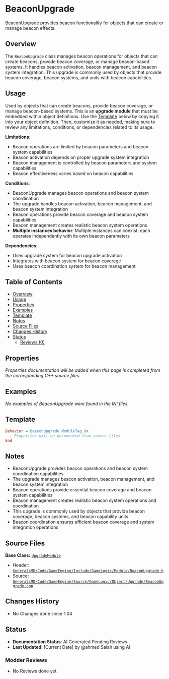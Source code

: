 # BeaconUpgrade

BeaconUpgrade provides beacon functionality for objects that can create or manage beacon effects.

## Overview

The `BeaconUpgrade` class manages beacon operations for objects that can create beacons, provide beacon coverage, or manage beacon-based systems. It handles beacon activation, beacon management, and beacon system integration. This upgrade is commonly used by objects that provide beacon coverage, beacon systems, and units with beacon capabilities.

## Usage

Used by objects that can create beacons, provide beacon coverage, or manage beacon-based systems. This is an **upgrade module** that must be embedded within object definitions. Use the [Template](#template) below by copying it into your object definition. Then, customize it as needed, making sure to review any limitations, conditions, or dependencies related to its usage.

**Limitations**:
- Beacon operations are limited by beacon parameters and beacon system capabilities
- Beacon activation depends on proper upgrade system integration
- Beacon management is controlled by beacon parameters and system capabilities
- Beacon effectiveness varies based on beacon capabilities

**Conditions**:
- BeaconUpgrade manages beacon operations and beacon system coordination
- The upgrade handles beacon activation, beacon management, and beacon system integration
- Beacon operations provide beacon coverage and beacon system capabilities
- Beacon management creates realistic beacon system operations
- **Multiple instances behavior**: Multiple instances can coexist; each operates independently with its own beacon parameters

**Dependencies**:
- Uses upgrade system for beacon upgrade activation
- Integrates with beacon system for beacon coverage
- Uses beacon coordination system for beacon management

## Table of Contents

- [Overview](#overview)
- [Usage](#usage)
- [Properties](#properties)
- [Examples](#examples)
- [Template](#template)
- [Notes](#notes)
- [Source Files](#source-files)
- [Changes History](#changes-history)
- [Status](#status)
  - [Reviews (0)](#modder-reviews)

## Properties

*Properties documentation will be added when this page is completed from the corresponding C++ source files.*

## Examples

*No examples of BeaconUpgrade were found in the INI files.*

## Template

```ini
Behavior = BeaconUpgrade ModuleTag_XX
  ; Properties will be documented from source files
End
```

## Notes

- BeaconUpgrade provides beacon operations and beacon system coordination capabilities
- The upgrade manages beacon activation, beacon management, and beacon system integration
- Beacon operations provide essential beacon coverage and beacon system capabilities
- Beacon management creates realistic beacon system operations and coordination
- This upgrade is commonly used by objects that provide beacon coverage, beacon systems, and beacon capability units
- Beacon coordination ensures efficient beacon coverage and system integration operations

## Source Files

**Base Class:** [`UpgradeModule`](../../GeneralsMD/Code/GameEngine/Include/GameLogic/Module/UpgradeModule.h)

- Header: [`GeneralsMD/Code/GameEngine/Include/GameLogic/Module/BeaconUpgrade.h`](../../GeneralsMD/Code/GameEngine/Include/GameLogic/Module/BeaconUpgrade.h)
- Source: [`GeneralsMD/Code/GameEngine/Source/GameLogic/Object/Upgrade/BeaconUpgrade.cpp`](../../GeneralsMD/Code/GameEngine/Source/GameLogic/Object/Upgrade/BeaconUpgrade.cpp)

## Changes History

- No Changes done since 1.04

## Status

- **Documentation Status**: AI Generated Pending Reviews 
- **Last Updated**: [Current Date] by @ahmed Salah using AI

### Modder Reviews 
- No Reviews done yet